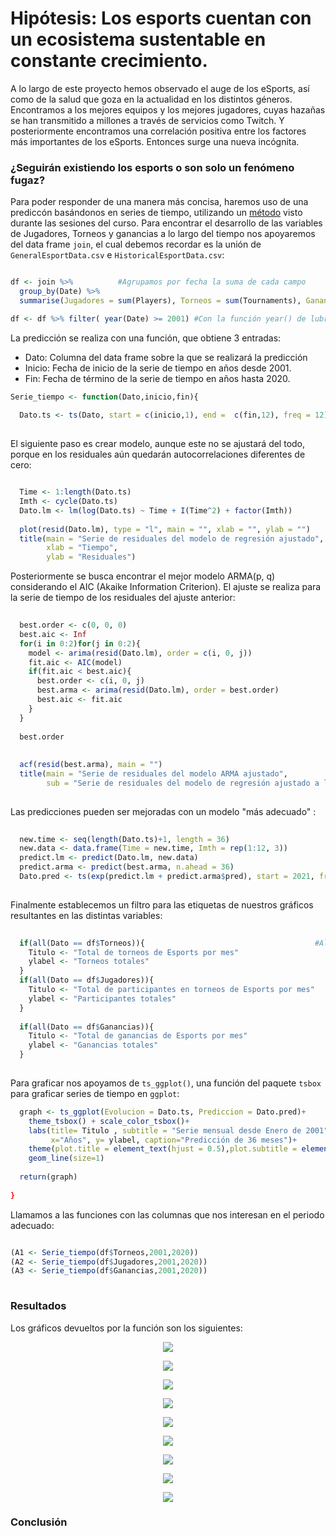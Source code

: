 # Hipótesis: Los esports cuentan con un ecosistema sustentable en constante crecimiento.

A lo largo de este proyecto hemos observado el auge de los eSports, así como de la salud que goza en la actualidad en los distintos géneros. Encontramos a los mejores equipos y los mejores jugadores, cuyas hazañas se han transmitido a millones a través de servicios como Twitch. Y posteriormente encontramos una correlación positiva entre los factores más importantes de los eSports. Entonces surge una nueva incógnita.

### ¿Seguirán existiendo los esports o son solo un fenómeno fugaz? 

Para poder responder de una manera más concisa, haremos uso de una prediccón basándonos en series de tiempo, utilizando un [método](https://github.com/beduExpert/Programacion-con-R-Santander/tree/master/Sesion-06/Ejemplo-02) visto durante las sesiones del curso. Para encontrar el desarrollo de las variables de Jugadores, Torneos y ganancias a lo largo del tiempo nos apoyaremos del data frame `join`, el cual debemos recordar es la unión de `GeneralEsportData.csv` e `HistoricalEsportData.csv`:

```R

df <- join %>%          #Agrupamos por fecha la suma de cada campo
  group_by(Date) %>%
  summarise(Jugadores = sum(Players), Torneos = sum(Tournaments), Ganancias = sum(Earnings)) 

df <- df %>% filter( year(Date) >= 2001) #Con la función year() de lubridate y un filtro, conservamos datos a partir de 2001 los cuales presentan continuidad.

```

La predicción se realiza con una función, que obtiene 3 entradas:

- Dato: Columna del data frame sobre la que se realizará la predicción
- Inicio: Fecha de inicio de la serie de tiempo en años desde 2001.
- Fin: Fecha de término de la serie de tiempo en años hasta 2020.

```R
Serie_tiempo <- function(Dato,inicio,fin){
  
  Dato.ts <- ts(Dato, start = c(inicio,1), end =  c(fin,12), freq = 12)        #Se crea la serie de tiempo con los datos de entrada y una frecuencia de 12 meses.
  
```  

El siguiente paso es crear modelo, aunque este no se ajustará del todo, porque en los residuales aún quedarán autocorrelaciones diferentes de cero:
  
```R  

  Time <- 1:length(Dato.ts)                                          
  Imth <- cycle(Dato.ts)                                             
  Dato.lm <- lm(log(Dato.ts) ~ Time + I(Time^2) + factor(Imth))       
  
  plot(resid(Dato.lm), type = "l", main = "", xlab = "", ylab = "")   
  title(main = "Serie de residuales del modelo de regresión ajustado",
        xlab = "Tiempo",
        ylab = "Residuales")
```        
 
Posteriormente se busca encontrar el mejor modelo ARMA(p, q) considerando el AIC (Akaike Information Criterion). El ajuste se realiza para la serie de tiempo de los residuales del ajuste anterior:
        
```R
  
  best.order <- c(0, 0, 0)
  best.aic <- Inf
  for(i in 0:2)for(j in 0:2){
    model <- arima(resid(Dato.lm), order = c(i, 0, j))
    fit.aic <- AIC(model)
    if(fit.aic < best.aic){
      best.order <- c(i, 0, j)
      best.arma <- arima(resid(Dato.lm), order = best.order)
      best.aic <- fit.aic
    }
  }
  
  best.order
  
  
  acf(resid(best.arma), main = "")
  title(main = "Serie de residuales del modelo ARMA ajustado",
        sub = "Serie de residuales del modelo de regresión ajustado a los datos")
  
```  

Las predicciones pueden ser mejoradas con un modelo "más adecuado" :

  
```R  
  
  new.time <- seq(length(Dato.ts)+1, length = 36)
  new.data <- data.frame(Time = new.time, Imth = rep(1:12, 3))
  predict.lm <- predict(Dato.lm, new.data)
  predict.arma <- predict(best.arma, n.ahead = 36)
  Dato.pred <- ts(exp(predict.lm + predict.arma$pred), start = 2021, freq = 12)
  
```

Finalmente establecemos un filtro para las etiquetas de nuestros gráficos resultantes en las distintas variables:

```R
  
  if(all(Dato == df$Torneos)){                                      #All() compara elemento a elemento la igualdad
    Titulo <- "Total de torneos de Esports por mes"
    ylabel <- "Torneos totales"
  }
  if(all(Dato == df$Jugadores)){
    Titulo <- "Total de participantes en torneos de Esports por mes"
    ylabel <- "Participantes totales"
  }
  
  if(all(Dato == df$Ganancias)){
    Titulo <- "Total de ganancias de Esports por mes"
    ylabel <- "Ganancias totales"
  }
  
```

Para graficar nos apoyamos de `ts_ggplot()`, una función del paquete `tsbox` para graficar series de tiempo en `ggplot`:
  
```R  
  graph <- ts_ggplot(Evolucion = Dato.ts, Prediccion = Dato.pred)+                                
    theme_tsbox() + scale_color_tsbox()+
    labs(title= Titulo , subtitle = "Serie mensual desde Enero de 2001",
         x="Años", y= ylabel, caption="Predicción de 36 meses")+
    theme(plot.title = element_text(hjust = 0.5),plot.subtitle = element_text(hjust = 0.5))+
    geom_line(size=1)
  
  return(graph)
  
}

```

Llamamos a las funciones con las columnas que nos interesan en el periodo adecuado:

```R

(A1 <- Serie_tiempo(df$Torneos,2001,2020))
(A2 <- Serie_tiempo(df$Jugadores,2001,2020))
(A3 <- Serie_tiempo(df$Ganancias,2001,2020))
   
```

### Resultados

Los gráficos devueltos por la función son los siguientes:

<p align="center">
<img src="../../Imágenes/Proyecto6.1.jpeg">
</p>

<p align="center">
<img src="../../Imágenes/Proyecto6.2.jpeg">
</p>

<p align="center">
<img src="../../Imágenes/Proyecto6.3.jpeg">
</p>

<p align="center">
<img src="../../Imágenes/Proyecto6.4.jpeg">
</p>

<p align="center">
<img src="../../Imágenes/Proyecto6.5.jpeg">
</p>

<p align="center">
<img src="../../Imágenes/Proyecto6.6.jpeg">
</p>

<p align="center">
<img src="../../Imágenes/Proyecto6.7.jpeg">
</p>

<p align="center">
<img src="../../Imágenes/Proyecto6.8.jpeg">
</p>

<p align="center">
<img src="../../Imágenes/Proyecto6.9.jpeg">
</p>

### Conclusión
